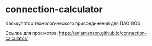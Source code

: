 # connection-calculator
Калькулятор технологического присоединения для ПАО ВОЭ

Ссылка для просмотра: https://aniamanson.github.io/connection-calculator/
